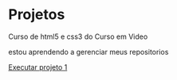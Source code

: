 # Projetos

Curso de html5 e css3 do Curso em Video

estou aprendendo a gerenciar meus repositorios

<a href="https://willlindo7.github.io/Projetos/Site1/index.html">Executar projeto 1</a>
